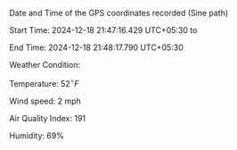 Date and Time of the GPS coordinates recorded (Sine path) 

Start Time: 2024-12-18 21:47:16.429 UTC+05:30 to

End Time: 2024-12-18 21:48:17.790 UTC+05:30

Weather Condition:

Temperature: $\displaystyle{52}^{\circ}{F}$

Wind speed: 2 mph

Air Quality Index: 191

Humidity: 69%
